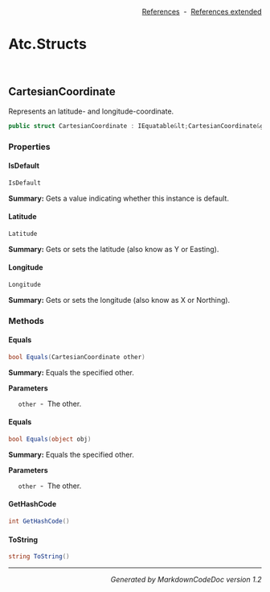 <div style='text-align: right'>

[References](Index.md)&nbsp;&nbsp;-&nbsp;&nbsp;[References extended](IndexExtended.md)
</div>

# Atc.Structs

<br />


## CartesianCoordinate
Represents an latitude- and longitude-coordinate.


```csharp
public struct CartesianCoordinate : IEquatable&lt;CartesianCoordinate&gt;
```

### Properties


#### IsDefault

```csharp
IsDefault
```
<p><b>Summary:</b> Gets a value indicating whether this instance is default.</p>

#### Latitude

```csharp
Latitude
```
<p><b>Summary:</b> Gets or sets the latitude (also know as Y or Easting).</p>

#### Longitude

```csharp
Longitude
```
<p><b>Summary:</b> Gets or sets the longitude (also know as X or Northing).</p>

### Methods


#### Equals

```csharp
bool Equals(CartesianCoordinate other)
```
<p><b>Summary:</b> Equals the specified other.</p>

<b>Parameters</b>

&nbsp;&nbsp;&nbsp;&nbsp;&nbsp;`other`&nbsp;&nbsp;-&nbsp;&nbsp;The other.<br />
#### Equals

```csharp
bool Equals(object obj)
```
<p><b>Summary:</b> Equals the specified other.</p>

<b>Parameters</b>

&nbsp;&nbsp;&nbsp;&nbsp;&nbsp;`other`&nbsp;&nbsp;-&nbsp;&nbsp;The other.<br />
#### GetHashCode

```csharp
int GetHashCode()
```
#### ToString

```csharp
string ToString()
```
<hr /><div style='text-align: right'><i>Generated by MarkdownCodeDoc version 1.2</i></div>
